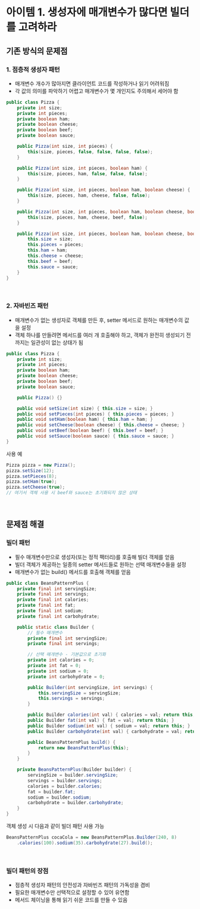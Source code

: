 # 아이템 1. 생성자에 매개변수가 많다면 빌더를 고려하라

## 기존 방식의 문제점
### 1. 점층적 생성자 패턴
- 매개변수 개수가 많아지면 클라이언트 코드를 작성하거나 읽기 어려워짐
- 각 값의 의미를 파악하기 어렵고 매개변수가 몇 개인지도 주의해서 세어야 함
```java
public class Pizza {
    private int size;
    private int pieces;
    private boolean ham;
    private boolean cheese;
    private boolean beef;
    private boolean sauce;

    public Pizza(int size, int pieces) {
        this(size, pieces, false, false, false, false);
    }

    public Pizza(int size, int pieces, boolean ham) {
        this(size, pieces, ham, false, false, false);
    }

    public Pizza(int size, int pieces, boolean ham, boolean cheese) {
        this(size, pieces, ham, cheese, false, false);
    }

    public Pizza(int size, int pieces, boolean ham, boolean cheese, boolean beef) {
        this(size, pieces, ham, cheese, beef, false);
    }

    public Pizza(int size, int pieces, boolean ham, boolean cheese, boolean beef, boolean sauce) {
        this.size = size;
        this.pieces = pieces;
        this.ham = ham;
        this.cheese = cheese;
        this.beef = beef;
        this.sauce = sauce;
    }
}
```
<br>

### 2. 자바빈즈 패턴
- 매개변수가 없는 생성자로 객체를 만든 후, setter 메서드로 원하는 매개변수의 값을 설정
- 객체 하나를 만들려면 메서드를 여러 개 호출해야 하고, 객체가 완전히 생성되기 전까지는 일관성이 없는 상태가 됨
```java
public class Pizza {
    private int size;
    private int pieces;
    private boolean ham;
    private boolean cheese;
    private boolean beef;
    private boolean sauce;

    public Pizza() {}

    public void setSize(int size) { this.size = size; }
    public void setPieces(int pieces) { this.pieces = pieces; }
    public void setHam(boolean ham) { this.ham = ham; }
    public void setCheese(boolean cheese) { this.cheese = cheese; }
    public void setBeef(boolean beef) { this.beef = beef; }
    public void setSauce(boolean sauce) { this.sauce = sauce; }
}
```
사용 예
```java
Pizza pizza = new Pizza();
pizza.setSize(12);
pizza.setPieces(8);
pizza.setHam(true);
pizza.setCheese(true);
// 여기서 객체 사용 시 beef와 sauce는 초기화되지 않은 상태
```
<br>

## 문제점 해결
### 빌더 패턴
- 필수 매개변수만으로 생성자(또는 정적 팩터리)를 호출해 빌더 객체를 얻음
- 빌더 객체가 제공하는 일종의 setter 메서드들로 원하는 선택 매개변수들을 설정
- 매개변수가 없는 build() 메서드를 호출해 객체를 얻음

```java
public class BeansPatternPlus {
    private final int servingSize;
    private final int servings;
    private final int calories;
    private final int fat;
    private final int sodium;
    private final int carbohydrate;

    public static class Builder {
        // 필수 매개변수
        private final int servingSize;
        private final int servings;

        // 선택 매개변수 - 기본값으로 초기화
        private int calories = 0;
        private int fat = 0;
        private int sodium = 0;
        private int carbohydrate = 0;

        public Builder(int servingSize, int servings) {
            this.servingSize = servingSize;
            this.servings = servings;
        }

        public Builder calories(int val) { calories = val; return this; }
        public Builder fat(int val) { fat = val; return this; }
        public Builder sodium(int val) { sodium = val; return this; }
        public Builder carbohydrate(int val) { carbohydrate = val; return this; }

        public BeansPatternPlus build() {
            return new BeansPatternPlus(this);
        }
    }

    private BeansPatternPlus(Builder builder) {
        servingSize = builder.servingSize;
        servings = builder.servings;
        calories = builder.calories;
        fat = builder.fat;
        sodium = builder.sodium;
        carbohydrate = builder.carbohydrate;
    }
}
```
객체 생성 시 다음과 같이 빌더 패턴 사용 가능
``` java
BeansPatternPlus cocaCola = new BeansPatternPlus.Builder(240, 8)
    .calories(100).sodium(35).carbohydrate(27).build();
```
<br>

### 빌더 패턴의 장점
- 점층적 생성자 패턴의 안전성과 자바빈즈 패턴의 가독성을 겸비
- 필요한 매개변수만 선택적으로 설정할 수 있어 유연함
- 메서드 체이닝을 통해 읽기 쉬운 코드를 만들 수 있음


